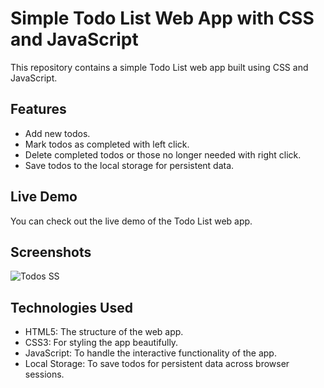 # Simple Todo List Web App with CSS and JavaScript

This repository contains a simple Todo List web app built using CSS and JavaScript.

## Features

- Add new todos.
- Mark todos as completed with left click.
- Delete completed todos or those no longer needed with right click.
- Save todos to the local storage for persistent data.

## Live Demo

You can check out the live demo of the Todo List web app.

## Screenshots

![Todos SS](https://github.com/Giimyy/todo_app/assets/141717854/fc6fe20f-ff2c-4667-bdd1-d19a8bd1deea)

## Technologies Used

- HTML5: The structure of the web app.
- CSS3: For styling the app beautifully.
- JavaScript: To handle the interactive functionality of the app.
- Local Storage: To save todos for persistent data across browser sessions.

